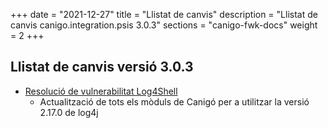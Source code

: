 +++
date        = "2021-12-27"
title       = "Llistat de canvis"
description = "Llistat de canvis canigo.integration.psis 3.0.3"
sections    = "canigo-fwk-docs"
weight		= 2
+++

## Llistat de canvis versió 3.0.3

- [Resolució de vulnerabilitat Log4Shell](/noticies/2021-12-27-CAN-actualitzacio-canigo-3_4_9_3_6_3/)
   - Actualització de tots els mòduls de Canigó per a utilitzar la versió 2.17.0 de log4j

